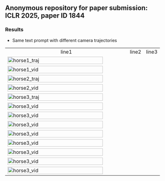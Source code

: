 ## Anonymous repository for paper submission: ICLR 2025, paper ID 1844

### Results
- Same text prompt with different camera trajectories
<table>
  <tr>
    <td width=33.3% style="text-align:center" width="90%">line1</td>
    <td width=33.3% style="text-align:center" width="90%">line2</td>
    <td width=33.3% style="text-align:center" width="90%">line3</td>
  </tr>
  <tr>
    <td width=100% ><img src="gif/000.gif" alt="horse1_traj" width="90%"></td>
  </tr>
  <tr>
    <td width=100%><img src="gif/001.gif" alt="horse1_vid" width="90%" ></td>
  </tr>
  <tr>
    <td width=100%><img src="gif/002.gif" alt="horse2_traj" width="90%"></td>
  </tr>
  <tr>
    <td width=100%><img src="gif/003.gif" alt="horse2_vid" width="90%" ></td>
  </tr>
  <tr>
    <td width=100%><img src="gif/004.gif" alt="horse3_traj" width="90%"></td>
  </tr>
  <tr>
    <td width=100%><img src="gif/005.gif" alt="horse3_vid" width="90%"></td>
  </tr>
  <tr>
    <td width=100%><img src="gif/009.gif" alt="horse3_vid" width="90%"></td>
  </tr>
  <tr>
    <td width=100%><img src="gif/011.gif" alt="horse3_vid" width="90%"></td>
  </tr>
  <tr>
    <td width=100%><img src="gif/012.gif" alt="horse3_vid" width="90%"></td>
  </tr>
  <tr>
    <td width=100%><img src="gif/013.gif" alt="horse3_vid" width="90%"></td>
  </tr>
  <tr>
    <td width=100%><img src="gif/015.gif" alt="horse3_vid" width="90%"></td>
  </tr>
  <tr>
    <td width=100%><img src="gif/016.gif" alt="horse3_vid" width="90%"></td>
  </tr>
  <tr>
    <td width=100%><img src="gif/017.gif" alt="horse3_vid" width="90%"></td>
  </tr>
</table>
